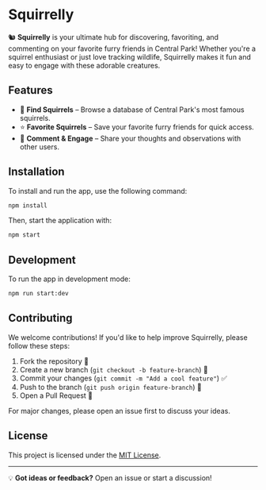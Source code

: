 # Squirrelly

🐿️ **Squirrelly** is your ultimate hub for discovering, favoriting, and commenting on your favorite furry friends in Central Park! Whether you're a squirrel enthusiast or just love tracking wildlife, Squirrelly makes it fun and easy to engage with these adorable creatures.

## Features
- 🐾 **Find Squirrels** – Browse a database of Central Park's most famous squirrels.
- ⭐ **Favorite Squirrels** – Save your favorite furry friends for quick access.
- 💬 **Comment & Engage** – Share your thoughts and observations with other users.

## Installation
To install and run the app, use the following command:

```sh
npm install
```

Then, start the application with:

```sh
npm start
```

## Development
To run the app in development mode:

```sh
npm run start:dev
```

## Contributing
We welcome contributions! If you'd like to help improve Squirrelly, please follow these steps:

1. Fork the repository 📌
2. Create a new branch (`git checkout -b feature-branch`) 🌿
3. Commit your changes (`git commit -m "Add a cool feature"`) ✅
4. Push to the branch (`git push origin feature-branch`) 🚀
5. Open a Pull Request 🔄

For major changes, please open an issue first to discuss your ideas.


## License
This project is licensed under the [MIT License](https://choosealicense.com/licenses/mit/).

---
💡 **Got ideas or feedback?** Open an issue or start a discussion!
